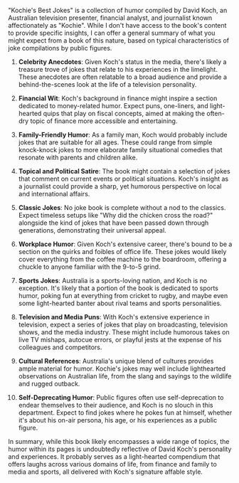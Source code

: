 "Kochie's Best Jokes" is a collection of humor compiled by David Koch, an Australian television presenter, financial analyst, and journalist known affectionately as "Kochie". While I don't have access to the book's content to provide specific insights, I can offer a general summary of what you might expect from a book of this nature, based on typical characteristics of joke compilations by public figures.

1. **Celebrity Anecdotes**: Given Koch's status in the media, there's likely a treasure trove of jokes that relate to his experiences in the limelight. These anecdotes are often relatable to a broad audience and provide a behind-the-scenes look at the life of a television personality.

2. **Financial Wit**: Koch's background in finance might inspire a section dedicated to money-related humor. Expect puns, one-liners, and light-hearted quips that play on fiscal concepts, aimed at making the often-dry topic of finance more accessible and entertaining.

3. **Family-Friendly Humor**: As a family man, Koch would probably include jokes that are suitable for all ages. These could range from simple knock-knock jokes to more elaborate family situational comedies that resonate with parents and children alike.

4. **Topical and Political Satire**: The book might contain a selection of jokes that comment on current events or political situations. Koch's insight as a journalist could provide a sharp, yet humorous perspective on local and international affairs.

5. **Classic Jokes**: No joke book is complete without a nod to the classics. Expect timeless setups like "Why did the chicken cross the road?" alongside the kind of jokes that have been passed down through generations, demonstrating their universal appeal.

6. **Workplace Humor**: Given Koch's extensive career, there's bound to be a section on the quirks and foibles of office life. These jokes would likely cover everything from the coffee machine to the boardroom, offering a chuckle to anyone familiar with the 9-to-5 grind.

7. **Sports Jokes**: Australia is a sports-loving nation, and Koch is no exception. It's likely that a portion of the book is dedicated to sports humor, poking fun at everything from cricket to rugby, and maybe even some light-hearted banter about rival teams and sports personalities.

8. **Television and Media Puns**: With Koch's extensive experience in television, expect a series of jokes that play on broadcasting, television shows, and the media industry. These might include humorous takes on live TV mishaps, autocue errors, or playful jests at the expense of his colleagues and competitors.

9. **Cultural References**: Australia's unique blend of cultures provides ample material for humor. Kochie's jokes may well include lighthearted observations on Australian life, from the slang and sayings to the wildlife and rugged outback.

10. **Self-Deprecating Humor**: Public figures often use self-deprecation to endear themselves to their audience, and Koch is no slouch in this department. Expect to find jokes where he pokes fun at himself, whether it's about his on-air persona, his age, or his experiences as a public figure.

In summary, while this book likely encompasses a wide range of topics, the humor within its pages is undoubtedly reflective of David Koch's personality and experiences. It probably serves as a light-hearted compendium that offers laughs across various domains of life, from finance and family to media and sports, all delivered with Koch's signature affable style.